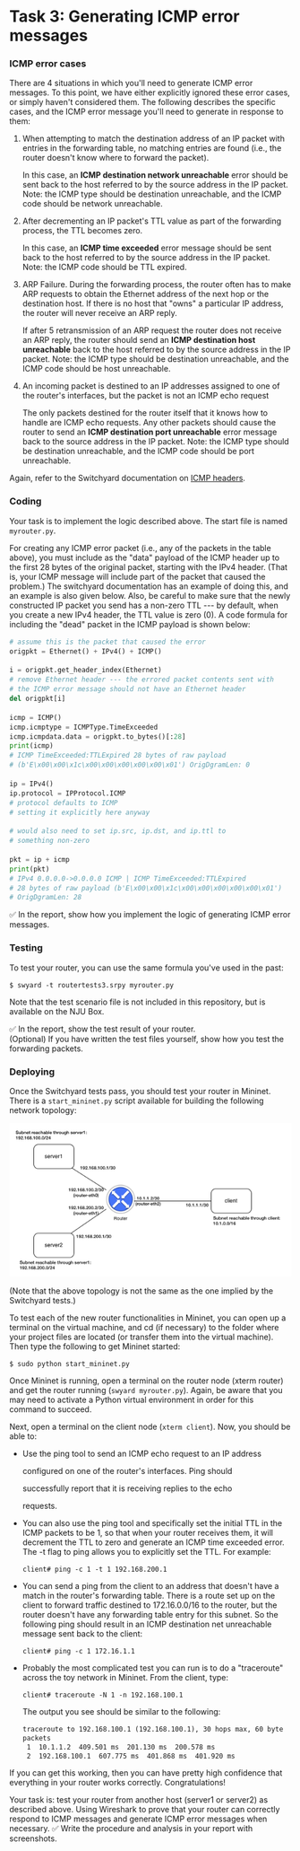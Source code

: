 # Task 3: Generating ICMP error messages

### ICMP error cases

There are 4 situations in which you'll need to generate ICMP error messages. To this point, we have either explicitly ignored these error cases, or simply haven't considered them. The following describes the specific cases, and the ICMP error message you'll need to generate in response to them:

1. When attempting to match the destination address of an IP packet with entries in the forwarding table, no matching entries are found \(i.e., the router doesn't know where to forward the packet\).

   In this case, an **ICMP destination network unreachable** error should be sent back to the host referred to by the source address in the IP packet. Note: the ICMP type should be destination unreachable, and the ICMP code should be network unreachable.

2. After decrementing an IP packet's TTL value as part of the forwarding process, the TTL becomes zero.

   In this case, an **ICMP time exceeded** error message should be sent back to the host referred to by the source address in the IP packet. Note: the ICMP code should be TTL expired.

3. ARP Failure. During the forwarding process, the router often has to make ARP requests to obtain the Ethernet address of the next hop or the destination host. If there is no host that "owns" a particular IP address, the router will never receive an ARP reply.

   If after 5 retransmission of an ARP request the router does not receive an ARP reply, the router should send an **ICMP destination host unreachable** back to the host referred to by the source address in the IP packet. Note: the ICMP type should be destination unreachable, and the ICMP code should be host unreachable.

4. An incoming packet is destined to an IP addresses assigned to one of the router's interfaces, but the packet is not an ICMP echo request

   The only packets destined for the router itself that it knows how to handle are ICMP echo requests. Any other packets should cause the router to send an **ICMP destination port unreachable** error message back to the source address in the IP packet. Note: the ICMP type should be destination unreachable, and the ICMP code should be port unreachable.

Again, refer to the Switchyard documentation on [ICMP headers](https://pavinberg.gitee.io/switchyard/reference.html#icmp-internet-control-message-protocol-header-v4).

### Coding

Your task is to implement the logic described above. The start file is named `myrouter.py`.

For creating any ICMP error packet \(i.e., any of the packets in the table above\), you must include as the "data" payload of the ICMP header up to the first 28 bytes of the original packet, starting with the IPv4 header. \(That is, your ICMP message will include part of the packet that caused the problem.\) The switchyard documentation has an example of doing this, and an example is also given below. Also, be careful to make sure that the newly constructed IP packet you send has a non-zero TTL --- by default, when you create a new IPv4 header, the TTL value is zero \(0\). A code formula for including the "dead" packet in the ICMP payload is shown below:

```python
# assume this is the packet that caused the error
origpkt = Ethernet() + IPv4() + ICMP() 

i = origpkt.get_header_index(Ethernet)
# remove Ethernet header --- the errored packet contents sent with
# the ICMP error message should not have an Ethernet header
del origpkt[i]

icmp = ICMP()
icmp.icmptype = ICMPType.TimeExceeded
icmp.icmpdata.data = origpkt.to_bytes()[:28]
print(icmp)
# ICMP TimeExceeded:TTLExpired 28 bytes of raw payload 
# (b'E\x00\x00\x1c\x00\x00\x00\x00\x00\x01') OrigDgramLen: 0

ip = IPv4()
ip.protocol = IPProtocol.ICMP
# protocol defaults to ICMP
# setting it explicitly here anyway

# would also need to set ip.src, ip.dst, and ip.ttl to 
# something non-zero

pkt = ip + icmp
print(pkt)
# IPv4 0.0.0.0->0.0.0.0 ICMP | ICMP TimeExceeded:TTLExpired 
# 28 bytes of raw payload (b'E\x00\x00\x1c\x00\x00\x00\x00\x00\x01')
# OrigDgramLen: 28

```

✅ In the report, show how you implement the logic of generating ICMP error messages.

### Testing

To test your router, you can use the same formula you've used in the past:

```text
$ swyard -t routertests3.srpy myrouter.py
```

Note that the test scenario file is not included in this repository, but is available on the NJU Box.

✅ In the report, show the test result of your router.  
\(Optional\) If you have written the test files yourself, show how you test the forwarding packets.

### Deploying

Once the Switchyard tests pass, you should test your router in Mininet. There is a `start_mininet.py` script available for building the following network topology:

![router2\_topology](../../.gitbook/assets/router2_topology%20%282%29.png)

\(Note that the above topology is not the same as the one implied by the Switchyard tests.\)

To test each of the new router functionalities in Mininet, you can open up a terminal on the virtual machine, and cd \(if necessary\) to the folder where your project files are located \(or transfer them into the virtual machine\). Then type the following to get Mininet started:

```text
$ sudo python start_mininet.py
```

Once Mininet is running, open a terminal on the router node \(xterm router\) and get the router running \(`swyard myrouter.py`\). Again, be aware that you may need to activate a Python virtual environment in order for this command to succeed.

Next, open a terminal on the client node \(`xterm client`\). Now, you should be able to:

* Use the ping tool to send an ICMP echo request to an IP address

  configured on one of the router's interfaces. Ping should

  successfully report that it is receiving replies to the echo

  requests.

* You can also use the ping tool and specifically set the initial TTL in the ICMP packets to be 1, so that when your router receives them, it will decrement the TTL to zero and generate an ICMP time exceeded error. The -t flag to ping allows you to explicitly set the TTL. For example:

  ```text
  client# ping -c 1 -t 1 192.168.200.1
  ```

* You can send a ping from the client to an address that doesn't have a match in the router's forwarding table. There is a route set up on the client to forward traffic destined to 172.16.0.0/16 to the router, but the router doesn't have any forwarding table entry for this subnet. So the following ping should result in an ICMP destination net unreachable message sent back to the client:

  ```text
  client# ping -c 1 172.16.1.1
  ```

* Probably the most complicated test you can run is to do a "traceroute" across the toy network in Mininet. From the client, type:

  ```text
  client# traceroute -N 1 -n 192.168.100.1
  ```

  The output you see should be similar to the following:

  ```text
  traceroute to 192.168.100.1 (192.168.100.1), 30 hops max, 60 byte packets
   1  10.1.1.2  409.501 ms  201.130 ms  200.578 ms
   2  192.168.100.1  607.775 ms  401.868 ms  401.920 ms 
  ```

If you can get this working, then you can have pretty high confidence that everything in your router works correctly. Congratulations!

Your task is: test your router from another host \(server1 or server2\) as described above. Using Wireshark to prove that your router can correctly respond to ICMP messages and generate ICMP error messages when necessary. ✅ Write the procedure and analysis in your report with screenshots.

